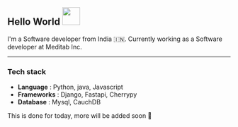 ## Hello World <img src="https://github.com/TheDudeThatCode/TheDudeThatCode/blob/master/Assets/Hi.gif" width="40" height="40" />
I'm a Software developer from India :india:. 
Currently working as a Software developer at Meditab Inc. 

---
### Tech stack
* **Language** : Python, java, Javascript
* **Frameworks** : Django, Fastapi, Cherrypy
* **Database** : Mysql, CauchDB

This is done for today, more will be added soon :checkered_flag:





<!--
**ujass/ujass** is a ✨ _special_ ✨ repository because its `README.md` (this file) appears on your GitHub profile.

Here are some ideas to get you started:

- 🔭 I’m currently working on ...
- 🌱 I’m currently learning ...
- 👯 I’m looking to collaborate on ...
- 🤔 I’m looking for help with ...
- 💬 Ask me about ...
- 📫 How to reach me: ...
- 😄 Pronouns: ...
- ⚡ Fun fact: ...
-->
